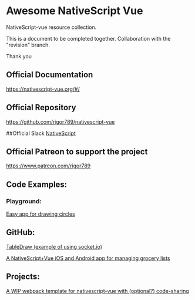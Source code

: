 # Awesome NativeScript Vue
NativeScript-vue resource collection. 

This is a document to be completed together. Collaboration with the "revision" branch.

Thank you



## Official Documentation

https://nativescript-vue.org/#/

## Official Repository

https://github.com/rigor789/nativescript-vue

##Official Slack
[NativeScript](https://developer.telerik.com/wp-login.php?action=slack-invitation)

## Official Patreon to support the project

https://www.patreon.com/rigor789



## Code Examples:

### Playground: 

[Easy app for drawing circles](https://play.nativescript.org/?template=play-vue&id=nbDfjl)

## GitHub:

[TableDraw (example of using socket.io)](https://github.com/Gonzalo2310/PanelDraw-NativeScript-Vue)

[A NativeScript+Vue iOS and Android app for managing grocery lists](https://github.com/tralves/groceries-ns-vue)

## Projects:

[A WIP webpack template for nativescript-vue with (optional?) code-sharing]( https://github.com/rigor789/nativescript-vue-webpack-template)
